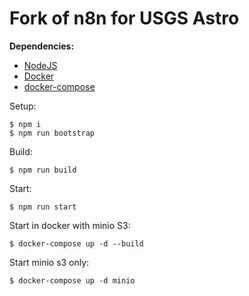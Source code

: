 # Fork of n8n for USGS Astro
**Dependencies:**
- [NodeJS](https://nodejs.org)
- [Docker](https://docs.docker.com/engine/install)
- [docker-compose](https://docs.docker.com/compose/install)

Setup:
```console
$ npm i
$ npm run bootstrap
```

Build:
```
$ npm run build
```

Start:
```
$ npm run start
```

Start in docker with minio S3:
```
$ docker-compose up -d --build
```

Start minio s3 only:
```
$ docker-compose up -d minio
```
